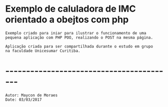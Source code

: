 # Exemplo de caluladora de IMC orientado a obejtos com php
    Exemplo criado para iniar para ilustrar o funcionamento de uma
    pequena aplicação com PHP POO, realizando o POST na mesma página.
    
    Aplicação criada para ser compartilhada durante o estudo em grupo
    na faculdade Unicesumar Curitiba. 
    
    
# -----------------------------------------
    Autor: Maycon de Moraes
    Date: 03/03/2017